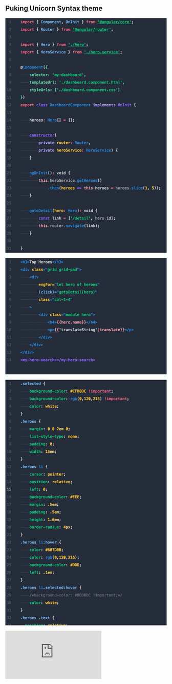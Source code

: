 ## Puking Unicorn Syntax theme

![TypeScript / JavaScript](https://raw.githubusercontent.com/cmelo/puking-unicorn-syntax/master/preview/ts-js.png)

![HTML](https://raw.githubusercontent.com/cmelo/puking-unicorn-syntax/master/preview/html.png)

![CSS](https://raw.githubusercontent.com/cmelo/puking-unicorn-syntax/master/preview/css.png)

![JSON](https://raw.githubusercontent.com/cmelo/puking-unicorn-syntax/master/preview/json.json)
